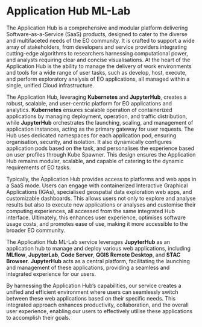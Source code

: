 # Application Hub ML-Lab

The Application Hub is a comprehensive and modular platform delivering Software-as-a-Service (SaaS) products, designed to cater to the diverse and multifaceted needs of the EO community. It is crafted to support a wide array of stakeholders, from developers and service providers integrating cutting-edge algorithms to researchers harnessing computational power, and analysts requiring clear and concise visualisations. At the heart of the Application Hub is the ability to manage the delivery of work environments and tools for a wide range of user tasks, such as develop, host, execute, and perform exploratory analysis of EO applications, all managed within a single, unified Cloud infrastructure.

The Application Hub, leveraging **Kubernetes** and **JupyterHub**, creates a robust, scalable, and user-centric platform for EO applications and analytics. **Kubernetes** ensures scalable operation of containerized applications by managing deployment, operation, and traffic distribution, while **JupyterHub** orchestrates the launching, scaling, and management of application instances, acting as the primary gateway for user requests. The Hub uses dedicated namespaces for each application pod, ensuring organisation, security, and isolation. It also dynamically configures application pods based on the task, and personalises the experience based on user profiles through Kube Spawner. This design ensures the Application Hub remains modular, scalable, and capable of catering to the dynamic requirements of EO tasks.

Typically, the Application Hub provides access to platforms and web apps in a SaaS mode. Users can engage with containerized Interactive Graphical Applications (IGAs), specialised geospatial data exploration web apps, and customizable dashboards. This allows users not only to explore and analyse results but also to execute new applications or analyses and customise their computing experiences, all accessed from the same integrated Hub interface. Ultimately, this enhances user experience, optimises software usage costs, and promotes ease of use, making it more accessible to the broader EO community.

The Application Hub ML-Lab service leverages **JupyterHub** as an application hub to manage and deploy various web applications, including **MLflow**, **JupyterLab**, **Code Server**, **QGIS Remote Desktop**, and **STAC Browser**. **JupyterHub** acts as a central platform, facilitating the launching and management of these applications, providing a seamless and integrated experience for our users.

By harnessing the Application Hub’s capabilities, our service creates a unified and efficient environment where users can seamlessly switch between these web applications based on their specific needs. This integrated approach enhances productivity, collaboration, and the overall user experience, enabling our users to effectively utilise these applications to accomplish their goals.